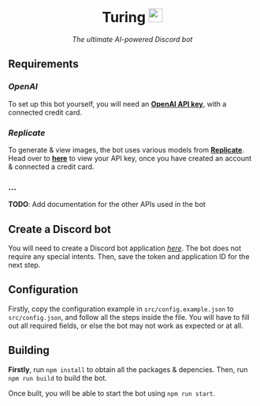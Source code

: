 <h1 align="center"><b>Turing</b> <img src="https://cdn.discordapp.com/attachments/1061155385563676772/1100473069279133878/3S2ykOT.png" width="28"></h1>
<p align="center"><i>The ultimate AI-powered Discord bot</i></p>


## Requirements
### *OpenAI*
To set up this bot yourself, you will need an [**OpenAI API key**](https://platform.openai.com/account/api-keys), with a connected credit card.

### *Replicate*
To generate & view images, the bot uses various models from **[Replicate](https://replicate.com)**. Head over to [**here**](https://replicate.com/account) to view your API key, once you have created an account & connected a credit card.

### ...
**TODO**: Add documentation for the other APIs used in the bot

## Create a Discord bot
You will need to create a Discord bot application [*here*](https://discord.com/developers/applications). The bot does not require any special intents.
Then, save the token and application ID for the next step.

## Configuration
Firstly, copy the configuration example in `src/config.example.json` to `src/config.json`, and follow all the steps inside the file.
You will have to fill out all required fields, or else the bot may not work as expected or at all.

## Building
**Firstly**, run `npm install` to obtain all the packages & depencies.
Then, run `npm run build` to build the bot.

Once built, you will be able to start the bot using `npm run start`.